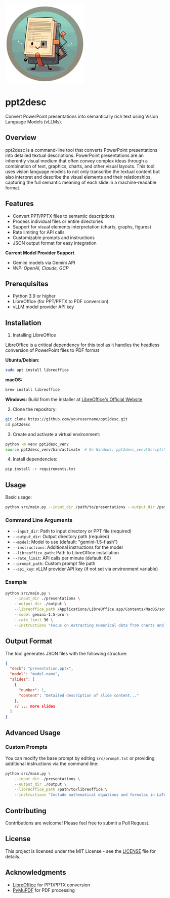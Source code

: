<img src="ppt2desc_icon.png" width=250>

# ppt2desc

Convert PowerPoint presentations into semantically rich text using Vision Language Models (vLLMs).

## Overview

ppt2desc is a command-line tool that converts PowerPoint presentations into detailed textual descriptions. PowerPoint presentations are an inherently visual medium that often convey complex ideas through a combination of text, graphics, charts, and other visual layouts. This tool uses vision language models to not only transcribe the textual content but also interpret and describe the visual elements and their relationships, capturing the full semantic meaning of each slide in a machine-readable format.

## Features

- Convert PPT/PPTX files to semantic descriptions
- Process individual files or entire directories
- Support for visual elements interpretation (charts, graphs, figures)
- Rate limiting for API calls
- Customizable prompts and instructions
- JSON output format for easy integration

**Current Model Provider Support**
- Gemini models via Gemini API
- *WIP: OpenAI, Claude, GCP*

## Prerequisites

- Python 3.9 or higher
- LibreOffice (for PPT/PPTX to PDF conversion)
- vLLM model provider API key

## Installation

1. Installing LibreOffice

LibreOffice is a critical dependency for this tool as it handles the headless conversion of PowerPoint files to PDF format

**Ubuntu/Debian:**
```bash
sudo apt install libreoffice
```

**macOS:**
```bash
brew install libreoffice
```

**Windows:**
Build from the installer at [LibreOffice's Official Website](https://www.libreoffice.org/download/download/)

2. Clone the repository:
```bash
git clone https://github.com/yourusername/ppt2desc.git
cd ppt2desc
```

3. Create and activate a virtual environment:
```bash
python -m venv ppt2desc_venv
source ppt2desc_venv/bin/activate  # On Windows: ppt2desc_venv\Scripts\activate
```

4. Install dependencies:
```bash
pip install -r requirements.txt
```

## Usage

Basic usage:
```bash
python src/main.py --input_dir /path/to/presentations --output_dir /path/to/output --libreoffice_path /path/to/libreoffice
```

### Command Line Arguments

- `--input_dir`: Path to input directory or PPT file (required)
- `--output_dir`: Output directory path (required)
- `--model`: Model to use (default: "gemini-1.5-flash")
- `--instructions`: Additional instructions for the model
- `--libreoffice_path`: Path to LibreOffice installation
- `--rate_limit`: API calls per minute (default: 60)
- `--prompt_path`: Custom prompt file path
- `--api_key`: vLLM provider API key (if not set via environment variable)

### Example

```bash
python src/main.py \
    --input_dir ./presentations \
    --output_dir ./output \
    --libreoffice_path /Applications/LibreOffice.app/Contents/MacOS/soffice \
    --model gemini-1.5-pro \
    --rate_limit 30 \
    --instructions "Focus on extracting numerical data from charts and graphs"
```

## Output Format

The tool generates JSON files with the following structure:

```json
{
  "deck": "presentation.pptx",
  "model": "model-name",
  "slides": [
    {
      "number": 1,
      "content": "Detailed description of slide content..."
    },
    // ... more slides
  ]
}
```

## Advanced Usage

### Custom Prompts

You can modify the base prompt by editing `src/prompt.txt` or providing additional instructions via the command line:

```bash
python src/main.py \
    --input_dir ./presentations \
    --output_dir ./output \
    --libreoffice_path /path/to/libreoffice \
    --instructions "Include mathematical equations and formulas in LaTeX format"
```

## Contributing

Contributions are welcome! Please feel free to submit a Pull Request.

## License

This project is licensed under the MIT License - see the [LICENSE](LICENSE) file for details.

## Acknowledgments

- [LibreOffice](https://www.libreoffice.org/) for PPT/PPTX conversion
- [PyMuPDF](https://pymupdf.readthedocs.io/en/latest/) for PDF processing
